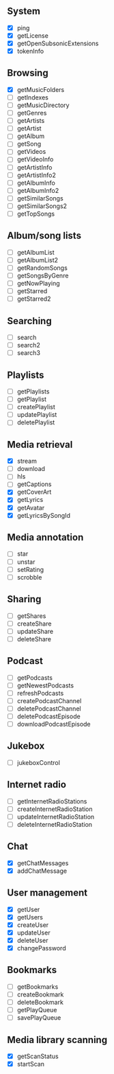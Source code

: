 ## System
- [x] ping
- [x] getLicense
- [x] getOpenSubsonicExtensions
- [x] tokenInfo
## Browsing
- [x] getMusicFolders
- [ ] getIndexes
- [ ] getMusicDirectory
- [ ] getGenres
- [ ] getArtists
- [ ] getArtist
- [ ] getAlbum
- [ ] getSong
- [ ] getVideos
- [ ] getVideoInfo
- [ ] getArtistInfo
- [ ] getArtistInfo2
- [ ] getAlbumInfo
- [ ] getAlbumInfo2
- [ ] getSimilarSongs
- [ ] getSimilarSongs2
- [ ] getTopSongs
## Album/song lists
- [ ] getAlbumList
- [ ] getAlbumList2
- [ ] getRandomSongs
- [ ] getSongsByGenre
- [ ] getNowPlaying
- [ ] getStarred
- [ ] getStarred2
## Searching
- [ ] search
- [ ] search2
- [ ] search3
## Playlists
- [ ] getPlaylists
- [ ] getPlaylist
- [ ] createPlaylist
- [ ] updatePlaylist
- [ ] deletePlaylist
## Media retrieval
- [x] stream
- [ ] download
- [ ] hls
- [ ] getCaptions
- [x] getCoverArt
- [x] getLyrics
- [x] getAvatar
- [x] getLyricsBySongId
## Media annotation
- [ ] star
- [ ] unstar
- [ ] setRating
- [ ] scrobble
## Sharing
- [ ] getShares
- [ ] createShare
- [ ] updateShare
- [ ] deleteShare
## Podcast
- [ ] getPodcasts
- [ ] getNewestPodcasts
- [ ] refreshPodcasts
- [ ] createPodcastChannel
- [ ] deletePodcastChannel
- [ ] deletePodcastEpisode
- [ ] downloadPodcastEpisode
## Jukebox
- [ ] jukeboxControl
## Internet radio
- [ ] getInternetRadioStations
- [ ] createInternetRadioStation
- [ ] updateInternetRadioStation
- [ ] deleteInternetRadioStation
## Chat
- [x] getChatMessages
- [x] addChatMessage
## User management
- [x] getUser
- [x] getUsers
- [x] createUser
- [x] updateUser
- [x] deleteUser
- [x] changePassword
## Bookmarks
- [ ] getBookmarks
- [ ] createBookmark
- [ ] deleteBookmark
- [ ] getPlayQueue
- [ ] savePlayQueue
## Media library scanning
- [x] getScanStatus
- [x] startScan